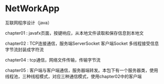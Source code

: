 # NetWorkApp
互联网程序设计（java）

chapter01 : javafx页面，按键响应，从本地文件读取和保存信息到本地文

chapter02 : TCP连接通信，服务端ServerSocket 客户端Socket 多线程接受信息 字节流封装成字符流

chapter04 : tcp通信，网络文件传输，传输字节流

chapter05 : 客户端与客户端通信，服务器端转发。本包下有一个服务器类，使用线程池，三种线程模式，对应三种通信模式，使用chapter02中的客户端


